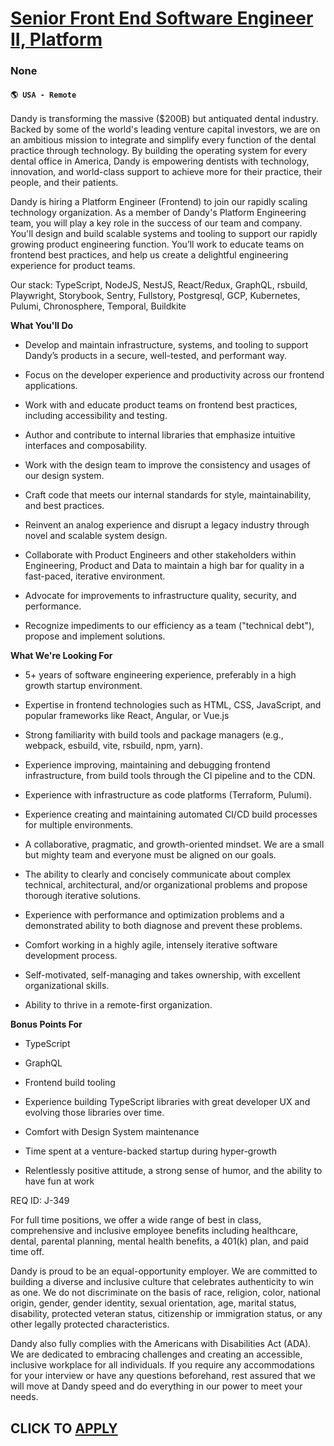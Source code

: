 # [Senior Front End Software Engineer II, Platform](https://www.remotewlb.com/apply/senior-front-end-software-engineer-ii-platform)  
### None  
#### `🌎 USA - Remote`  

Dandy is transforming the massive ($200B) but antiquated dental industry. Backed by some of the world's leading venture capital investors, we are on an ambitious mission to integrate and simplify every function of the dental practice through technology. By building the operating system for every dental office in America, Dandy is empowering dentists with technology, innovation, and world-class support to achieve more for their practice, their people, and their patients.

Dandy is hiring a Platform Engineer (Frontend) to join our rapidly scaling technology organization. As a member of Dandy's Platform Engineering team, you will play a key role in the success of our team and company. You'll design and build scalable systems and tooling to support our rapidly growing product engineering function. You’ll work to educate teams on frontend best practices, and help us create a delightful engineering experience for product teams.

Our stack: TypeScript, NodeJS, NestJS, React/Redux, GraphQL, rsbuild, Playwright, Storybook, Sentry, Fullstory, Postgresql, GCP, Kubernetes, Pulumi, Chronosphere, Temporal, Buildkite

 **What You'll Do**

  * Develop and maintain infrastructure, systems, and tooling to support Dandy’s products in a secure, well-tested, and performant way.

  * Focus on the developer experience and productivity across our frontend applications.

  * Work with and educate product teams on frontend best practices, including accessibility and testing.

  * Author and contribute to internal libraries that emphasize intuitive interfaces and composability.

  * Work with the design team to improve the consistency and usages of our design system.

  * Craft code that meets our internal standards for style, maintainability, and best practices.

  * Reinvent an analog experience and disrupt a legacy industry through novel and scalable system design.

  * Collaborate with Product Engineers and other stakeholders within Engineering, Product and Data to maintain a high bar for quality in a fast-paced, iterative environment.

  * Advocate for improvements to infrastructure quality, security, and performance.

  * Recognize impediments to our efficiency as a team ("technical debt"), propose and implement solutions.  

 **What We're Looking For**

  * 5+ years of software engineering experience, preferably in a high growth startup environment.

  * Expertise in frontend technologies such as HTML, CSS, JavaScript, and popular frameworks like React, Angular, or Vue.js

  * Strong familiarity with build tools and package managers (e.g., webpack, esbuild, vite, rsbuild, npm, yarn).

  * Experience improving, maintaining and debugging frontend infrastructure, from build tools through the CI pipeline and to the CDN.

  * Experience with infrastructure as code platforms (Terraform, Pulumi).

  * Experience creating and maintaining automated CI/CD build processes for multiple environments.

  * A collaborative, pragmatic, and growth-oriented mindset. We are a small but mighty team and everyone must be aligned on our goals.

  * The ability to clearly and concisely communicate about complex technical, architectural, and/or organizational problems and propose thorough iterative solutions.

  * Experience with performance and optimization problems and a demonstrated ability to both diagnose and prevent these problems.

  * Comfort working in a highly agile, intensely iterative software development process.

  * Self-motivated, self-managing and takes ownership, with excellent organizational skills.

  * Ability to thrive in a remote-first organization.  

 **Bonus Points For**

  * TypeScript

  * GraphQL

  * Frontend build tooling

  * Experience building TypeScript libraries with great developer UX and evolving those libraries over time.

  * Comfort with Design System maintenance

  * Time spent at a venture-backed startup during hyper-growth

  * Relentlessly positive attitude, a strong sense of humor, and the ability to have fun at work

REQ ID: J-349

For full time positions, we offer a wide range of best in class, comprehensive and inclusive employee benefits including healthcare, dental, parental planning, mental health benefits, a 401(k) plan, and paid time off.

Dandy is proud to be an equal-opportunity employer. We are committed to building a diverse and inclusive culture that celebrates authenticity to win as one. We do not discriminate on the basis of race, religion, color, national origin, gender, gender identity, sexual orientation, age, marital status, disability, protected veteran status, citizenship or immigration status, or any other legally protected characteristics.

Dandy also fully complies with the Americans with Disabilities Act (ADA). We are dedicated to embracing challenges and creating an accessible, inclusive workplace for all individuals. If you require any accommodations for your interview or have any questions beforehand, rest assured that we will move at Dandy speed and do everything in our power to meet your needs.

  
## CLICK TO [APPLY](https://www.remotewlb.com/apply/senior-front-end-software-engineer-ii-platform)

